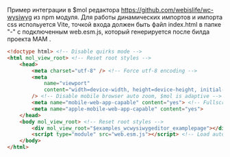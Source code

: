 Пример интеграции в $mol редактора https://github.com/webislife/wc-wysiwyg из npm модуля.
Для работы динамических импортов и импорта css испольуется Vite, точкой входа должен быть файл index.html в папке "-" с подключенным web.esm.js, который генерируется после билда проекта MAM .
```html
<!doctype html> <!-- Disable quirks mode -->
<html mol_view_root> <!-- Reset root styles -->
	<head>
		<meta charset="utf-8" /> <!-- Force utf-8 encoding -->
		<meta
			name="viewport"
			content="width=device-width, height=device-height, initial-scale=1"
		/> <!-- Disable mobile browser auto zoom, $mol is adaptive -->
		<meta name="mobile-web-app-capable" content="yes"> <!-- Fullscreen support -->
		<meta name="apple-mobile-web-app-capable" content="yes">
	</head>
	<body mol_view_root> <!-- Reset root styles -->
		<div mol_view_root="$examples_wcwysiwygeditor_examplepage"></div> <!-- Autobind component to element on load -->
		<script type="module" src="web.esm.js"></script> <!-- Load autogenerated js bundle -->
	</body>
</html>
```

